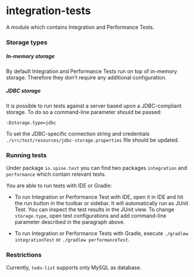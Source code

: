 # integration-tests

A module which contains Integration and Performance Tests.

### Storage types

##### In-memory storage

By default Integration and Performance Tests run on top of in-memory storage. 
Therefore they don't require any additional configuration.

##### JDBC storage

It is possible to run tests against a server based upon a JDBC-compliant storage. 
To do so a command-line parameter should be passed:

`-Dstorage.type=jdbc`

To set the JDBC-specific connection string and credentials 
`./src/test/resources/jdbc-storage.properties` file should be updated.

### Running tests
Under package `io.spine.test` you can find two packages `integration` and `performance` which 
contain relevant tests.

You are able to run tests with IDE or Gradle:

* To run Integration or Performance Test with IDE, open it in IDE and hit the run button in the 
toolbar or sidebar. It will automatically run as JUnit Test. You can inspect the test results in the 
JUnit view. To change `storage.type`, open test configurations and add command-line parameter 
described in the paragraph above.

* To run Integration or Performance Tests with Gradle, execute `./gradlew integrationTest` or 
`./gradlew performanceTest`.

### Restrictions
Currently, `todo-list` supports only MySQL as database.
